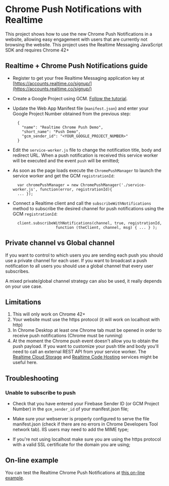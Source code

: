 # Chrome Push Notifications with Realtime
This project shows how to use the new Chrome Push Notifications in a website, allowing easy engagement with users that are currently not browsing the website. This project uses the Realtime Messaging JavaScript SDK and requires Chrome 42+

## Realtime + Chrome Push Notifications guide

- Register to get your free Realtime Messaging application key at [https://accounts.realtime.co/signup/](https://accounts.realtime.co/signup/)

- Create a Google Project using GCM. [Follow the tutorial](http://messaging-public.realtime.co/documentation/starting-guide/mobilePushGCM.html).

- Update the Web App Manifest file (`manifest.json`) and enter your Google Project Number obtained from the previous step:

		{
		  "name": "Realtime Chrome Push Demo",
		  "short_name": "Push Demo",
		  "gcm_sender_id": "<YOUR_GOOGLE_PROJECT_NUMBER>"		  
		}
 
- Edit the `service-worker.js` file to change the notification title, body and redirect URL. When a push notification is received this service worker will be executed and the event `push` will be emitted;

- As soon as the page loads execute the `ChromePushManager` to launch the service worker and get the GCM `registrationId`:

    	var chromePushManager = new ChromePushManager('./service-worker.js', function(error, registrationId){
    	... });
     
- Connect a Realtime client and call the `subscribeWithNotifications` method to subscribe the desired channel for push notifications using the GCM `registrationId`:

		client.subscribeWithNotifications(channel, true, registrationId,
                         function (theClient, channel, msg) { ... } );
                           
		
## Private channel vs Global channel
If you want to control to which users you are sending each push you should use a private channel for each user. If you want to broadcast a push notification to all users you should use a global channel that every user subscribes.

A mixed private/global channel strategy can also be used, it really depends on your use case.

## Limitations
1. This will only work on Chrome 42+
2. Your website must use the https protocol (it will work on localhost with http)
3. In Chrome Desktop at least one Chrome tab must be opened in order to receive push notifications (Chrome must be running)
2. At the moment the Chrome push event doesn't allow you to obtain the push payload. If you want to customize your push title and body you'll need to call an external REST API from your service worker. The [Realtime Cloud Storage](http://framework.realtime.co/storage) and [Realtime Code Hosting](http://storage-public.realtime.co/documentation/code-hosting-guide/1.0/overview.html) services might be useful here. 

## Troubleshooting

### Unable to subscribe to push

* Check that you have entered your Firebase Sender ID (or GCM Project Number) in the `gcm_sender_id` of your manifest.json file;

*  Make sure your webserver is properly configured to serve the file manifest.json (check if there are no errors in Chrome Developers Tool network tab). IIS users may need to add the MIME type; 

* If you're not using localhost make sure you are using the https protocol with a valid SSL certificate for the domain you are using;  


## On-line example
You can test the Realtime Chrome Push Notifications at [this on-line example](https://storage-cdn.realtime.co/chrome-push/index.html).
